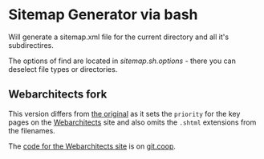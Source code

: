 # Sitemap Generator via bash

Will generate a sitemap.xml file for the current directory and all it's subdirectires.

The options of find are located in _sitemap.sh.options_ - there you can deselect file types or directories.

## Webarchitects fork

This version differs from [the original](https://github.com/mcmilk/sitemap-generator) as it sets the `priority` for the key pages on the [Webarchitects](https://www.webarchitects.coop/) site and also omits the `.shtml` extensions from the filenames.

The [code for the Webarchitects site](https://git.coop/webarch/website) is on [git.coop](https://git.coop/).

